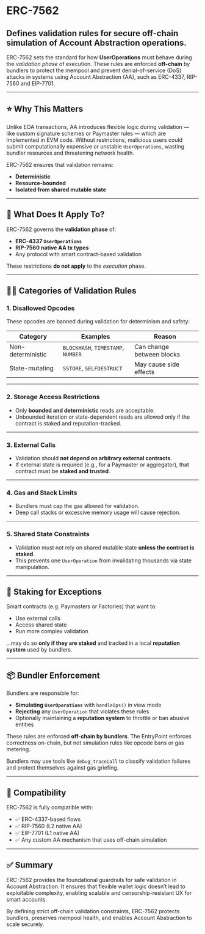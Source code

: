 
# ERC-7562

## Defines validation rules for secure off-chain simulation of Account Abstraction operations.

ERC-7562 sets the standard for how **UserOperations** must behave during the *validation phase* of execution. These rules are enforced **off-chain** by bundlers to protect the mempool and prevent denial-of-service (DoS) attacks in systems using Account Abstraction (AA), such as ERC-4337, RIP-7560 and EIP-7701.

---

## ⭐️ Why This Matters

Unlike EOA transactions, AA introduces flexible logic during validation — like custom signature schemes or Paymaster rules — which are implemented in EVM code. Without restrictions, malicious users could submit computationally expensive or unstable `UserOperations`, wasting bundler resources and threatening network health.

ERC-7562 ensures that validation remains:

- **Deterministic**
- **Resource-bounded**
- **Isolated from shared mutable state**

---

## 🤔 What Does It Apply To?

ERC-7562 governs the **validation phase** of:

- **ERC-4337 `UserOperations`**
- **RIP-7560 native AA tx types**
- Any protocol with smart contract-based validation

These restrictions **do not apply** to the *execution* phase.

---

## 👮‍♀️ Categories of Validation Rules

### 1. Disallowed Opcodes

These opcodes are banned during validation for determinism and safety:

| Category | Examples                     | Reason              |
|----------|------------------------------|---------------------|
| Non-deterministic | `BLOCKHASH`, `TIMESTAMP`, `NUMBER` | Can change between blocks |
| State-mutating | `SSTORE`, `SELFDESTRUCT` | May cause side effects |

---

### 2. Storage Access Restrictions

- Only **bounded and deterministic** reads are acceptable.  
- Unbounded iteration or state-dependent reads are allowed only if the contract is staked and reputation-tracked.


---

### 3. External Calls

- Validation should **not depend on arbitrary external contracts**.
- If external state is required (e.g., for a Paymaster or aggregator), that contract must be **staked and trusted**.

---

### 4. Gas and Stack Limits

- Bundlers must cap the gas allowed for validation.
- Deep call stacks or excessive memory usage will cause rejection.

---

### 5. Shared State Constraints

- Validation must not rely on shared mutable state **unless the contract is staked**.
- This prevents one `UserOperation` from invalidating thousands via state manipulation.

---

## 🤝 Staking for Exceptions

Smart contracts (e.g. Paymasters or Factories) that want to:

- Use external calls
- Access shared state
- Run more complex validation

...may do so **only if they are staked** and tracked in a local **reputation system** used by bundlers.

---

## 📦 Bundler Enforcement

Bundlers are responsible for:

- **Simulating `UserOperations`** with `handleOps()` in view mode
- **Rejecting** any `UserOperation` that violates these rules
- Optionally maintaining a **reputation system** to throttle or ban abusive entities

These rules are enforced **off-chain by bundlers**. The EntryPoint enforces correctness on-chain, but not simulation rules like opcode bans or gas metering.

Bundlers may use tools like `debug_traceCall` to classify validation failures and protect themselves against gas griefing.


---

## 🔄 Compatibility

ERC-7562 is fully compatible with:

- ✅ ERC-4337-based flows
- ✅ RIP-7560 (L2 native AA)
- ✅ EIP-7701 (L1 native AA)
- ✅ Any custom AA mechanism that uses off-chain simulation

---

## ✅ Summary

ERC-7562 provides the foundational guardrails for safe validation in Account Abstraction. It ensures that flexible wallet logic doesn’t lead to exploitable complexity, enabling scalable and censorship-resistant UX for smart accounts.

By defining strict off-chain validation constraints, ERC-7562 protects bundlers, preserves mempool health, and enables Account Abstraction to scale securely.